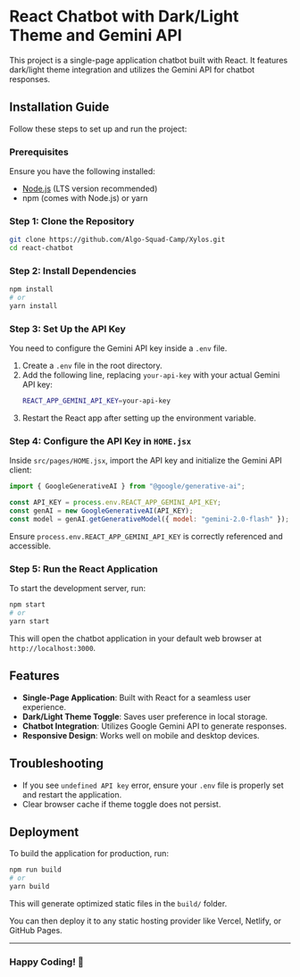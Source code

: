 # React Chatbot with Dark/Light Theme and Gemini API

This project is a single-page application chatbot built with React. It features dark/light theme integration and utilizes the Gemini API for chatbot responses.

## Installation Guide

Follow these steps to set up and run the project:

### Prerequisites
Ensure you have the following installed:
- [Node.js](https://nodejs.org/) (LTS version recommended)
- npm (comes with Node.js) or yarn

### Step 1: Clone the Repository
```sh
git clone https://github.com/Algo-Squad-Camp/Xylos.git
cd react-chatbot
```

### Step 2: Install Dependencies
```sh
npm install
# or
yarn install
```

### Step 3: Set Up the API Key
You need to configure the Gemini API key inside a `.env` file.

1. Create a `.env` file in the root directory.
2. Add the following line, replacing `your-api-key` with your actual Gemini API key:
   ```sh
   REACT_APP_GEMINI_API_KEY=your-api-key
   ```
3. Restart the React app after setting up the environment variable.

### Step 4: Configure the API Key in `HOME.jsx`

Inside `src/pages/HOME.jsx`, import the API key and initialize the Gemini API client:

```javascript
import { GoogleGenerativeAI } from "@google/generative-ai";

const API_KEY = process.env.REACT_APP_GEMINI_API_KEY;
const genAI = new GoogleGenerativeAI(API_KEY);
const model = genAI.getGenerativeModel({ model: "gemini-2.0-flash" });
```

Ensure `process.env.REACT_APP_GEMINI_API_KEY` is correctly referenced and accessible.

### Step 5: Run the React Application
To start the development server, run:
```sh
npm start
# or
yarn start
```

This will open the chatbot application in your default web browser at `http://localhost:3000`.

## Features
- **Single-Page Application**: Built with React for a seamless user experience.
- **Dark/Light Theme Toggle**: Saves user preference in local storage.
- **Chatbot Integration**: Utilizes Google Gemini API to generate responses.
- **Responsive Design**: Works well on mobile and desktop devices.

## Troubleshooting
- If you see `undefined API key` error, ensure your `.env` file is properly set and restart the application.
- Clear browser cache if theme toggle does not persist.

## Deployment
To build the application for production, run:
```sh
npm run build
# or
yarn build
```
This will generate optimized static files in the `build/` folder.

You can then deploy it to any static hosting provider like Vercel, Netlify, or GitHub Pages.

---
### Happy Coding! 🚀

